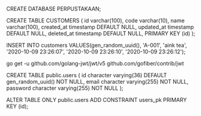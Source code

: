 CREATE DATABASE PERPUSTAKAAN;

CREATE TABLE CUSTOMERS
(
id varchar(100),
code varchar(10),
name varchar(100),
created_at timestamp DEFAULT NULL,
updated_at timestamp DEFAULT NULL,
deleted_at timestamp DEFAULT NULL,
PRIMARY KEY (id)
);

INSERT INTO customers VALUES(gen_random_uuid(), 'A-001', 'aink tea', '2020-10-09 23:26:07', '2020-10-09 23:26:10', '2020-10-09 23:26:12');

go get -u github.com/golang-jwt/jwt/v5 github.com/gofiber/contrib/jwt

CREATE TABLE public.users (
    id character varying(36) DEFAULT gen_random_uuid() NOT NULL,
    email character varying(255) NOT NULL,
    password character varying(255) NOT NULL
);

ALTER TABLE ONLY public.users
    ADD CONSTRAINT users_pk PRIMARY KEY (id);
